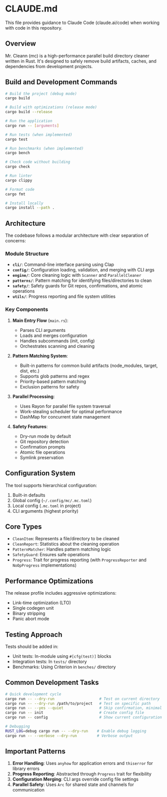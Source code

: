 # CLAUDE.md

This file provides guidance to Claude Code (claude.ai/code) when working with code in this repository.

## Overview

Mr. Cleann (mc) is a high-performance parallel build directory cleaner written in Rust. It's designed to safely remove build artifacts, caches, and dependencies from development projects.

## Build and Development Commands

```bash
# Build the project (debug mode)
cargo build

# Build with optimizations (release mode)
cargo build --release

# Run the application
cargo run -- [arguments]

# Run tests (when implemented)
cargo test

# Run benchmarks (when implemented)
cargo bench

# Check code without building
cargo check

# Run linter
cargo clippy

# Format code
cargo fmt

# Install locally
cargo install --path .
```

## Architecture

The codebase follows a modular architecture with clear separation of concerns:

### Module Structure
- **`cli/`**: Command-line interface parsing using Clap
- **`config/`**: Configuration loading, validation, and merging with CLI args
- **`engine/`**: Core cleaning logic with `Scanner` and `ParallelCleaner`
- **`patterns/`**: Pattern matching for identifying files/directories to clean
- **`safety/`**: Safety guards for Git repos, confirmations, and atomic operations
- **`utils/`**: Progress reporting and file system utilities

### Key Components

1. **Main Entry Flow** (`main.rs`):
   - Parses CLI arguments
   - Loads and merges configuration
   - Handles subcommands (init, config)
   - Orchestrates scanning and cleaning

2. **Pattern Matching System**:
   - Built-in patterns for common build artifacts (node_modules, target, dist, etc.)
   - Supports glob patterns and regex
   - Priority-based pattern matching
   - Exclusion patterns for safety

3. **Parallel Processing**:
   - Uses Rayon for parallel file system traversal
   - Work-stealing scheduler for optimal performance
   - DashMap for concurrent state management

4. **Safety Features**:
   - Dry-run mode by default
   - Git repository detection
   - Confirmation prompts
   - Atomic file operations
   - Symlink preservation

## Configuration System

The tool supports hierarchical configuration:
1. Built-in defaults
2. Global config (`~/.config/mc/.mc.toml`)
3. Local config (`.mc.toml` in project)
4. CLI arguments (highest priority)

## Core Types

- `CleanItem`: Represents a file/directory to be cleaned
- `CleanReport`: Statistics about the cleaning operation
- `PatternMatcher`: Handles pattern matching logic
- `SafetyGuard`: Ensures safe operations
- `Progress`: Trait for progress reporting (with `ProgressReporter` and `NoOpProgress` implementations)

## Performance Optimizations

The release profile includes aggressive optimizations:
- Link-time optimization (LTO)
- Single codegen unit
- Binary stripping
- Panic abort mode

## Testing Approach

Tests should be added in:
- Unit tests: In-module using `#[cfg(test)]` blocks
- Integration tests: In `tests/` directory
- Benchmarks: Using Criterion in `benches/` directory

## Common Development Tasks

```bash
# Quick development cycle
cargo run -- --dry-run                    # Test on current directory
cargo run -- --dry-run /path/to/project   # Test on specific path
cargo run -- --yes --quiet                # Skip confirmation, minimal output
cargo run -- init                         # Create config file
cargo run -- config                       # Show current configuration

# Debugging
RUST_LOG=debug cargo run -- --dry-run    # Enable debug logging
cargo run -- --verbose --dry-run         # Verbose output
```

## Important Patterns

1. **Error Handling**: Uses `anyhow` for application errors and `thiserror` for library errors
2. **Progress Reporting**: Abstracted through `Progress` trait for flexibility
3. **Configuration Merging**: CLI args override config file settings
4. **Parallel Safety**: Uses `Arc` for shared state and channels for communication